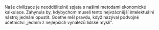 <emphasis level="strong">Naše civilizace je neoddělitelně spjata<break time="0.3s"/> s našimi metodami ekonomické kalkulace.</emphasis><break time="0.5s"/> <emphasis level="moderate">Zahynula by, kdybychom museli tento nejvzácnější<break time="0.3s"/> intelektuální nástroj jednání opustit.</emphasis><break time="0.5s"/> <prosody rate="95%">Goethe měl pravdu,<break time="0.3s"/> když nazýval podvojné účetnictví<break time="0.3s"/> „jedním z nejlepších vynálezů lidské mysli".</prosody> 